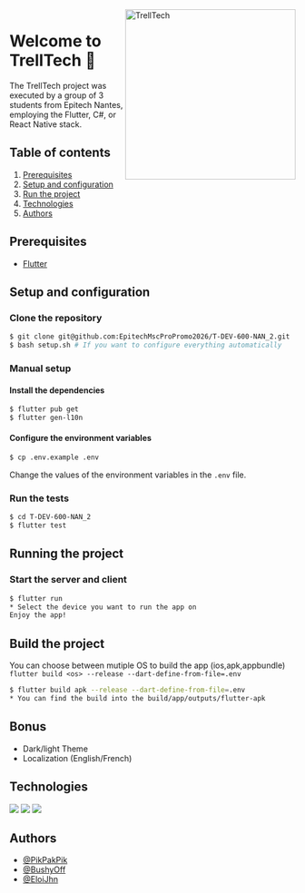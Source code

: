 <img src="https://i.imgur.com/SoMuUHz.png" alt="TrellTech" width="300" height=300 align="right"/>

# Welcome to TrellTech :rocket:

The TrellTech project was executed by a group of 3 students from Epitech Nantes, employing the Flutter, C#, or React Native stack.

## Table of contents
1. [Prerequisites](#prerequisites)
3. [Setup and configuration](#setup-and-configuration)
4. [Run the project](#running-the-project)
7. [Technologies](#technologies)
8. [Authors](#authors)

## Prerequisites

- [Flutter](https://flutter.dev/docs/get-started/install)

## Setup and configuration

### Clone the repository

```bash
$ git clone git@github.com:EpitechMscProPromo2026/T-DEV-600-NAN_2.git
$ bash setup.sh # If you want to configure everything automatically
```

### Manual setup

#### Install the dependencies

```bash
$ flutter pub get
$ flutter gen-l10n
```

#### Configure the environment variables

```bash
$ cp .env.example .env
```

Change the values of the environment variables in the `.env` file.

### Run the tests

```bash
$ cd T-DEV-600-NAN_2
$ flutter test
```

## Running the project

### Start the server and client

```bash
$ flutter run
* Select the device you want to run the app on
Enjoy the app!
```

## Build the project

You can choose between mutiple OS to build the app (ios,apk,appbundle)  
`flutter build <os> --release --dart-define-from-file=.env`
```bash
$ flutter build apk --release --dart-define-from-file=.env
* You can find the build into the build/app/outputs/flutter-apk
```

## Bonus

- Dark/light Theme
- Localization (English/French)

## Technologies

![](https://img.shields.io/badge/Flutter-ED8B00?style=for-the-badge&logo=flutter&color=20232a)
![](https://img.shields.io/badge/Trello-ED8B00?style=for-the-badge&logo=trello&color=20232a)
![](https://img.shields.io/badge/Dart-ED8B00?style=for-the-badge&logo=dart&color=20232a)

## Authors

- [@PikPakPik](https://github.com/PikPakPik)
- [@BushyOff](https://github.com/BushyOff)
- [@EloiJhn](https://github.com/EloiJhn)
